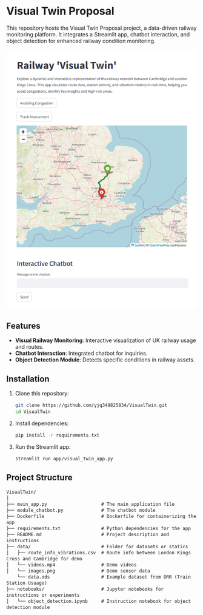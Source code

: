 # Visual Twin Proposal

This repository hosts the Visual Twin Proposal project, a data-driven railway monitoring platform. It integrates a Streamlit app, chatbot interaction, and object detection for enhanced railway condition monitoring.

![App Screenshot](data/app_1.0.png)

## Features
- **Visual Railway Monitoring**: Interactive visualization of UK railway usage and routes.
- **Chatbot Interaction**: Integrated chatbot for inquiries.
- **Object Detection Module**: Detects specific conditions in railway assets.

## Installation
1. Clone this repository:
   ```bash
   git clone https://github.com/yjq349825834/VisualTwin.git
   cd VisualTwin

2. Install dependencies:
   ```bash
   pip install -r requirements.txt

3. Run the Streamlit app:
   ```bash
   streamlit run app/visual_twin_app.py

## Project Structure
```plaintext
VisualTwin/
│
├── main_app.py                    # The main application file
├── module_chatbot.py              # The chatbot module
├── Dockerfile                     # Dockerfile for containerizing the app
├── requirements.txt               # Python dependencies for the app
├── README.md                      # Project description and instructions
├── data/                          # Folder for datasets or statics
│   ├── route_info_vibrations.csv  # Route info between London Kings Cross and Cambridge for demo
│   └── videos.mp4                 # Demo videos
│   └── images.png                 # Demo sensor data
    └── data.ods                   # Example dataset from ORR (Train Station Usuage)
├── notebooks/                     # Jupyter notebooks for instructions or experiments
│   └── object_detection.ipynb     # Instruction notebook for object detection module
